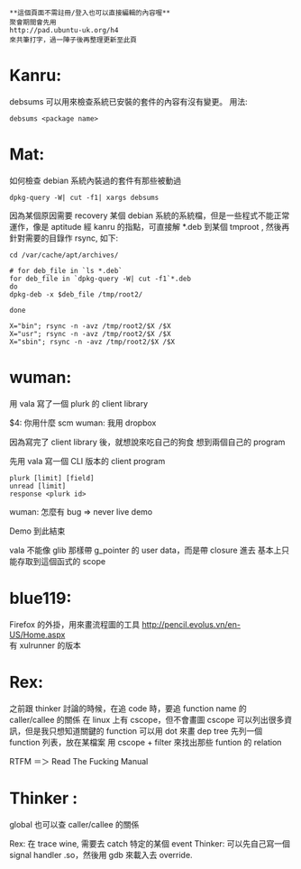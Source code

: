



    **這個頁面不需註冊/登入也可以直接編輯的內容喔**
    聚會期間會先用 
    http://pad.ubuntu-uk.org/h4 
    來共筆打字，過一陣子後再整理更新至此頁



# Kanru:

debsums 可以用來檢查系統已安裝的套件的內容有沒有變更。
用法:


    debsums <package name>


# Mat:


如何檢查 debian 系統內裝過的套件有那些被動過

    dpkg-query -W| cut -f1| xargs debsums


因為某個原因需要 recovery 某個 debian 系統的系統檔，但是一些程式不能正常運作，像是 aptitude
經 kanru 的指點，可直接解 *.deb 到某個 tmproot , 然後再針對需要的目錄作 rsync, 如下:

    cd /var/cache/apt/archives/
    
    # for deb_file in `ls *.deb`
    for deb_file in `dpkg-query -W| cut -f1`*.deb
    do 
    dpkg-deb -x $deb_file /tmp/root2/
    
    done
    
    X="bin"; rsync -n -avz /tmp/root2/$X /$X
    X="usr"; rsync -n -avz /tmp/root2/$X /$X
    X="sbin"; rsync -n -avz /tmp/root2/$X /$X


# wuman:

用 vala 寫了一個 plurk 的 client library

$4: 你用什麼 scm
wuman: 我用 dropbox

因為寫完了 client library 後，就想說來吃自己的狗食
想到兩個自己的 program

先用 vala 寫一個 CLI 版本的 client program


    plurk [limit] [field]
    unread [limit]
    response <plurk id>

 
wuman: 怎麼有 bug 
=> never live demo

Demo 到此結束

vala 不能像 glib 那樣帶 g_pointer 的 user data，而是帶 closure 進去
基本上只能存取到這個函式的 scope

# blue119:

Firefox 的外掛，用來畫流程圖的工具
<http://pencil.evolus.vn/en-US/Home.aspx>  
有 xulrunner 的版本

# Rex:

之前跟 thinker 討論的時候，在追 code 時，要追 function name 的 caller/callee  的關係
在 linux 上有 cscope，但不會畫圖
cscope 可以列出很多資訊，但是我只想知道關鍵的 function
可以用 dot  來畫 dep tree
先列一個 function  列表，放在某檔案
用 cscope + filter 來找出那些 funtion 的 relation

RTFM ＝＞ Read The Fucking Manual

# Thinker :

global  也可以查 caller/callee 的關係

Rex: 在 trace wine, 需要去 catch 特定的某個 event
Thinker: 可以先自己寫一個 signal handler .so，然後用 gdb 來載入去 override.